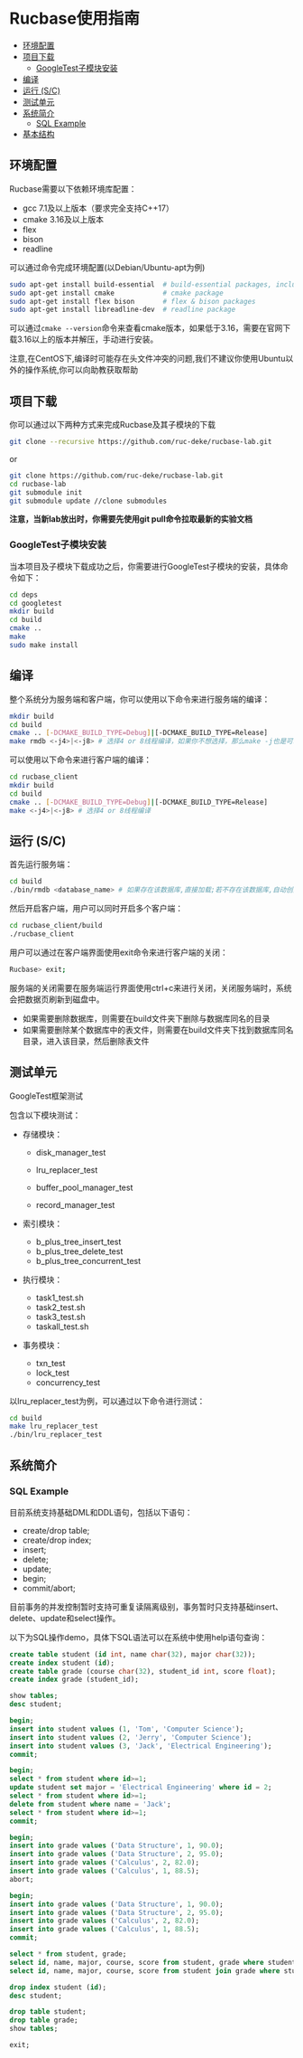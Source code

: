 # Rucbase使用指南

<!-- START doctoc generated TOC please keep comment here to allow auto update -->

<!-- DON'T EDIT THIS SECTION, INSTEAD RE-RUN doctoc TO UPDATE -->

<!-- DON'T EDIT THIS SECTION, INSTEAD RE-RUN doctoc TO UPDATE -->

- [环境配置](#%E7%8E%AF%E5%A2%83%E9%85%8D%E7%BD%AE)
- [项目下载](#%E9%A1%B9%E7%9B%AE%E4%B8%8B%E8%BD%BD)
  - [GoogleTest子模块安装](#googletest%E5%AD%90%E6%A8%A1%E5%9D%97%E5%AE%89%E8%A3%85)
- [编译](#%E7%BC%96%E8%AF%91)
- [运行 (S/C)](#%E8%BF%90%E8%A1%8C-sc)
- [测试单元](#%E6%B5%8B%E8%AF%95%E5%8D%95%E5%85%83)
- [系统简介](#%E7%B3%BB%E7%BB%9F%E7%AE%80%E4%BB%8B)
  - [SQL Example](#sql-example)
- [基本结构](#%E5%9F%BA%E6%9C%AC%E7%BB%93%E6%9E%84)

<!-- END doctoc generated TOC please keep comment here to allow auto update -->

## 环境配置

Rucbase需要以下依赖环境库配置：

- gcc 7.1及以上版本（要求完全支持C++17）
- cmake 3.16及以上版本
- flex
- bison
- readline

可以通过命令完成环境配置(以Debian/Ubuntu-apt为例)

```bash
sudo apt-get install build-essential  # build-essential packages, including gcc, g++, make and so on
sudo apt-get install cmake            # cmake package
sudo apt-get install flex bison       # flex & bison packages
sudo apt-get install libreadline-dev  # readline package
```

可以通过`cmake --version`命令来查看cmake版本，如果低于3.16，需要在官网下载3.16以上的版本并解压，手动进行安装。

注意,在CentOS下,编译时可能存在头文件冲突的问题,我们不建议你使用Ubuntu以外的操作系统,你可以向助教获取帮助

## 项目下载

你可以通过以下两种方式来完成Rucbase及其子模块的下载

```bash
git clone --recursive https://github.com/ruc-deke/rucbase-lab.git
```

or

```bash
git clone https://github.com/ruc-deke/rucbase-lab.git
cd rucbase-lab
git submodule init
git submodule update //clone submodules
```

**注意，当新lab放出时，你需要先使用git pull命令拉取最新的实验文档**

### GoogleTest子模块安装

当本项目及子模块下载成功之后，你需要进行GoogleTest子模块的安装，具体命令如下：

```bash
cd deps
cd googletest
mkdir build
cd build
cmake ..
make
sudo make install
```

## 编译

整个系统分为服务端和客户端，你可以使用以下命令来进行服务端的编译：

```bash
mkdir build
cd build 
cmake .. [-DCMAKE_BUILD_TYPE=Debug]|[-DCMAKE_BUILD_TYPE=Release]
make rmdb <-j4>|<-j8> # 选择4 or 8线程编译，如果你不想选择，那么make -j也是可以的
```

可以使用以下命令来进行客户端的编译：

```bash
cd rucbase_client
mkdir build
cd build
cmake .. [-DCMAKE_BUILD_TYPE=Debug]|[-DCMAKE_BUILD_TYPE=Release]
make <-j4>|<-j8> # 选择4 or 8线程编译 
```

## 运行 (S/C)

首先运行服务端：

```bash
cd build
./bin/rmdb <database_name> # 如果存在该数据库,直接加载;若不存在该数据库,自动创建
```

然后开启客户端，用户可以同时开启多个客户端：

```bash
cd rucbase_client/build
./rucbase_client
```

用户可以通过在客户端界面使用exit命令来进行客户端的关闭：

```bash
Rucbase> exit;
```

服务端的关闭需要在服务端运行界面使用ctrl+c来进行关闭，关闭服务端时，系统会把数据页刷新到磁盘中。

+ 如果需要删除数据库，则需要在build文件夹下删除与数据库同名的目录
+ 如果需要删除某个数据库中的表文件，则需要在build文件夹下找到数据库同名目录，进入该目录，然后删除表文件

## 测试单元

GoogleTest框架测试

包含以下模块测试：

- 存储模块：

  - disk_manager_test
  
  - lru_replacer_test
    
  - buffer_pool_manager_test
  
  - record_manager_test

- 索引模块：
  
  - b_plus_tree_insert_test
  - b_plus_tree_delete_test
  - b_plus_tree_concurrent_test

- 执行模块：
  
  - task1_test.sh
  - task2_test.sh
  - task3_test.sh
  - taskall_test.sh

- 事务模块：
  
  - txn_test
  - lock_test
  - concurrency_test

以lru_replacer_test为例，可以通过以下命令进行测试：

```bash
cd build
make lru_replacer_test
./bin/lru_replacer_test
```

## 系统简介

### SQL Example

目前系统支持基础DML和DDL语句，包括以下语句：

- create/drop table;
- create/drop index;
- insert;
- delete;
- update;
- begin;
- commit/abort;

目前事务的并发控制暂时支持可重复读隔离级别，事务暂时只支持基础insert、delete、update和select操作。

以下为SQL操作demo，具体下SQL语法可以在系统中使用help语句查询：

```sql
create table student (id int, name char(32), major char(32));
create index student (id);
create table grade (course char(32), student_id int, score float);
create index grade (student_id);

show tables;
desc student;

begin;
insert into student values (1, 'Tom', 'Computer Science');
insert into student values (2, 'Jerry', 'Computer Science');
insert into student values (3, 'Jack', 'Electrical Engineering');
commit;

begin;
select * from student where id>=1;
update student set major = 'Electrical Engineering' where id = 2;
select * from student where id>=1;
delete from student where name = 'Jack';
select * from student where id>=1;
commit;

begin;
insert into grade values ('Data Structure', 1, 90.0);
insert into grade values ('Data Structure', 2, 95.0);
insert into grade values ('Calculus', 2, 82.0);
insert into grade values ('Calculus', 1, 88.5);
abort;

begin;
insert into grade values ('Data Structure', 1, 90.0);
insert into grade values ('Data Structure', 2, 95.0);
insert into grade values ('Calculus', 2, 82.0);
insert into grade values ('Calculus', 1, 88.5);
commit;

select * from student, grade;
select id, name, major, course, score from student, grade where student.id = grade.student_id;
select id, name, major, course, score from student join grade where student.id = grade.student_id;

drop index student (id);
desc student;

drop table student;
drop table grade;
show tables;

exit;
```
